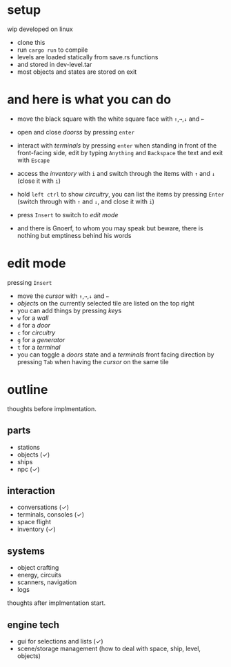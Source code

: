 # setup
wip
developed on linux
* clone this
* run `cargo run` to compile
* levels are loaded statically from save.rs functions
* and stored in dev-level.tar
* most objects and states are stored on exit

# and here is what you can do
* move the black square with the white square face with `↑`,`→`,`↓` and `←`
* open and close *doorss* by pressing `enter`
* interact with *terminals* by pressing `enter` when standing in front of the front-facing side, edit by typing `Anything` and `Backspace` the text and exit with `Escape`
* access the *inventory* with `i` and switch through the items with `↑` and `↓` (close it with `i`)
* hold `left ctrl` to show *circuitry*, you can list the items by pressing `Enter` (switch through with `↑` and `↓`, and close it with `i`)
* press `Insert` to switch to *edit mode*

* and there is Gnoerf, to whom you may speak but beware, there is nothing but emptiness behind his words

# edit mode
pressing `Insert`
* move the *cursor* with `↑`,`→`,`↓` and `←`
* *object*s on the currently selected tile are listed on the top right 
* you can add things by pressing *key*s
* `w` for a *wall*
* `d` for a *door*
* `c` for *circuitry*
* `g` for a *generator*
* `t` for a *terminal*
* you can toggle a *doors* state and a *terminals* front facing direction by pressing `Tab` when having the *cursor* on the same tile

# outline

thoughts before implmentation.

## parts
* stations
* objects (✓)
* ships
* npc (✓)

## interaction
* conversations (✓)
* terminals, consoles (✓)
* space flight
* inventory (✓)

## systems
* object crafting
* energy, circuits
* scanners, navigation
* logs

thoughts after implmentation start.

## engine tech
* gui for selections and lists (✓)
* scene/storage management (how to deal with space, ship, level, objects)